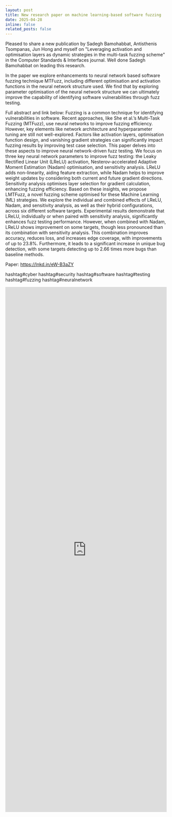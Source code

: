 ```yaml
---
layout: post
title: New research paper on machine learning-based software fuzzing 
date: 2025-04-28
inline: false
related_posts: false
---
```


Pleased to share a new publication by Sadegh Bamohabbat, Antisthenis Tsompanas, Jun Hong and myself on "Leveraging activation and optimisation layers as dynamic strategies in the multi-task fuzzing scheme" in the Computer Standards & Interfaces journal. Well done Sadegh Bamohabbat on leading this research.

In the paper we explore enhancements to neural network based software fuzzing technique MTFuzz, including different optimisation and activation functions in the neural network structure used. We find that by exploring parameter optimisation of the neural network structure we can ultimately improve the capability of identifying software vulnerabilities through fuzz testing. 

Full abstract and link below:
Fuzzing is a common technique for identifying vulnerabilities in software. Recent approaches, like She et al.’s Multi-Task Fuzzing (MTFuzz), use neural networks to improve fuzzing efficiency. However, key elements like network architecture and hyperparameter tuning are still not well-explored. Factors like activation layers, optimisation function design, and vanishing gradient strategies can significantly impact fuzzing results by improving test case selection. This paper delves into these aspects to improve neural network-driven fuzz testing.
We focus on three key neural network parameters to improve fuzz testing: the Leaky Rectified Linear Unit (LReLU) activation, Nesterov-accelerated Adaptive Moment Estimation (Nadam) optimisation, and sensitivity analysis. LReLU adds non-linearity, aiding feature extraction, while Nadam helps to improve weight updates by considering both current and future gradient directions. Sensitivity analysis optimises layer selection for gradient calculation, enhancing fuzzing efficiency.
Based on these insights, we propose LMTFuzz, a novel fuzzing scheme optimised for these Machine Learning (ML) strategies. We explore the individual and combined effects of LReLU, Nadam, and sensitivity analysis, as well as their hybrid configurations, across six different software targets. Experimental results demonstrate that LReLU, individually or when paired with sensitivity analysis, significantly enhances fuzz testing performance. However, when combined with Nadam, LReLU shows improvement on some targets, though less pronounced than its combination with sensitivity analysis. This combination improves accuracy, reduces loss, and increases edge coverage, with improvements of up to 23.8%. Furthermore, it leads to a significant increase in unique bug detection, with some targets detecting up to 2.66 times more bugs than baseline methods.

Paper: https://lnkd.in/eW-B3aZY

hashtag#cyber hashtag#security hashtag#software hashtag#testing hashtag#fuzzing hashtag#neuralnetwork

<p style="text-align:center;">
<iframe src="https://www.linkedin.com/embed/feed/update/urn:li:share:7317482203691581440" height="1637" width="504" frameborder="0" allowfullscreen="" title="Embedded post"></iframe>
</p>

